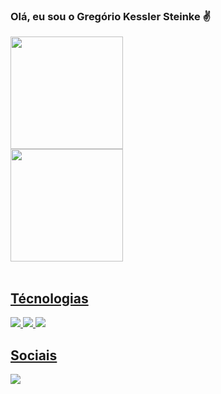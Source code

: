 ###  Olá, eu sou o Gregório Kessler Steinke ✌️
 <div>
  <a href="https://github.com/gregoriok">
  <img height="180em" src="https://github-readme-stats.vercel.app/api?username=gregoriok&show_icons=true&theme=gruvbox&include_all_commits=true&count_private=true"/></br>
   
  <img height="180em" src="https://github-readme-stats.vercel.app/api/top-langs/?username=gregoriok&layoutt&langs_count=7&theme=gruvbox"/>
</div>
<div style="display: inline_block"><br>
 
   ## Técnologias

 <div style="display: inline_block"</br>
  <img align: "center" src="https://img.shields.io/badge/Android-3DDC84?style=for-the-badge&logo=android&logoColor=white"/>
  <img align: "center" src="https://img.shields.io/badge/Java-ED8B00?style=for-the-badge&logo=java&logoColor=white"/>
  <img align: "center" src="https://img.shields.io/badge/C%2B%2B-00599C?style=for-the-badge&logo=c%2B%2B&logoColor=white"/>      
</div>

  
 ## Sociais
 <div>
  <a href="https://www.linkedin.com/in/gregorio-kessler-9b016b153/" target="_blank"><img src="https://img.shields.io/badge/-LinkedIn-%230077B5?style=for-the-badge&logo=linkedin&logoColor=white" target="_blank"></a> 
 </div>
 
 
 
